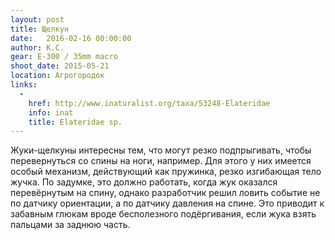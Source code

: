 ```yaml
---
layout: post
title: Щелкун
date:   2016-02-16 00:00:00
author: К.С.
gear: E-300 / 35mm macro
shoot_date: 2015-05-21
location: Агрогородок
links:
  -
    href: http://www.inaturalist.org/taxa/53248-Elateridae
    info: inat
    title: Elateridae sp.
---
```


Жуки-щелкуны интересны тем, что могут резко подпрыгивать, чтобы перевернуться со спины на ноги, например. Для этого у них имеется особый механизм, действующий как пружинка, резко изгибающая тело жучка. По задумке, это должно работать, когда жук оказался перевёрнутым на спину, однако разработчик решил ловить событие не по датчику ориентации, а по датчику давления на спине. Это приводит к забавным глюкам вроде бесполезного подёргивания, если жука взять пальцами за заднюю часть.
